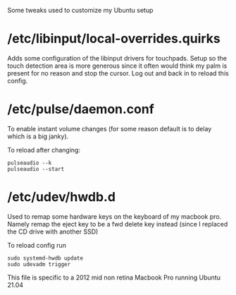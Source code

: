 Some tweaks used to customize my Ubuntu setup

# /etc/libinput/local-overrides.quirks

Adds some configuration of the libinput drivers for touchpads. Setup so the touch detection area is more generous since it often would think my palm is present for no reason and stop the cursor. Log out and back in to reload this config.

# /etc/pulse/daemon.conf

To enable instant volume changes (for some reason default is to delay which is a big janky).

To reload after changing:

```
pulseaudio --k
pulseaudio --start
```

# /etc/udev/hwdb.d

Used to remap some hardware keys on the keyboard of my macbook pro. Namely remap the eject key to be a fwd delete key instead (since I replaced the CD drive with another SSD)

To reload config run

```
sudo systemd-hwdb update
sudo udevadm trigger
```

This file is specific to a 2012 mid non retina Macbook Pro running Ubuntu 21.04
